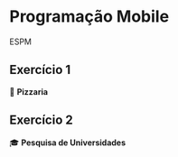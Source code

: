 # Programação Mobile
ESPM

## Exercício 1
🍕 **Pizzaria**

## Exercício 2
🎓 **Pesquisa de Universidades**
